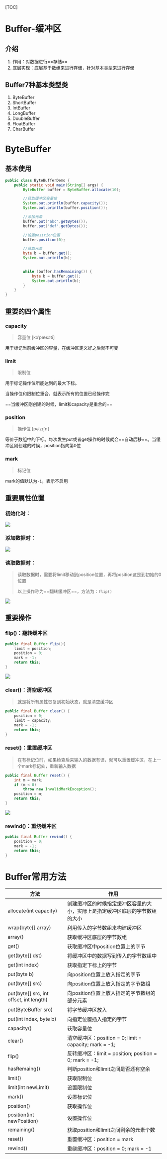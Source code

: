 [TOC]

# Buffer-缓冲区

## 介绍

1. 作用：对数据进行==存储==
2. 底层实现：底层基于数组来进行存储，针对基本类型来进行存储

## Buffer7种基本类型类

1. ByteBuffer
2. ShortBuffer
3. IntBuffer
4. LongBuffer
5. DoubleBuffer
6. FloatBuffer
7. CharBuffer



# ByteBuffer

## 基本使用

```java
public class ByteBufferDemo {
    public static void main(String[] args) {
        ByteBuffer buffer = ByteBuffer.allocate(10);

        //获取缓冲区容量位
        System.out.println(buffer.capacity());
        System.out.println(buffer.position());

        //添加元素
        buffer.put("abc".getBytes());
        buffer.put("def".getBytes());

        //设置position位置
        buffer.position(0);

        //获取元素
        byte b = buffer.get();
        System.out.println(b);

       
        while (buffer.hasRemaining()) {
            byte b = buffer.get();
            System.out.println(b);
        }
    }
}
```



## 重要的四个属性

### capacity

> 容量位   [kəˈpæsəti]

用于标记当前缓冲区的容量，在缓冲区定义好之后就不可变

### limit

> 限制位

用于标记操作位所能达到的最大下标。

当操作位和限制位重合，就表示所有的位置已经操作完

==当缓冲区刚创建的时候，limit和capacity是重合的==

### position

> 操作位     [pəˈzɪʃn]

等价于数组中的下标。每次发生put或者get操作的时候就会==自动后移==。当缓冲区刚创建的时候，position指向第0位

### mark

> 标记位

mark的值默认为`-1`，表示不启用



## 重要属性位置

### 初始化时：

![](https://note.youdao.com/yws/api/personal/file/BEE10E5623134B50B69EC78AE9BEDE78?method=download&shareKey=0647d1fc5d18c7ca50b2c4da690e53da)

### 添加数据时：

![](https://note.youdao.com/yws/api/personal/file/347F749158AA44108BDD891F998C1773?method=download&shareKey=17927b00ef932a662bd2ad88017a2dbc)

### 读取数据时：

> 读取数据时，需要将limit移动到position位置，再将position这是到初始的0位置
>
> 以上操作称为==翻转缓冲区==，方法为：`flip()`

![](https://note.youdao.com/yws/api/personal/file/4E49E1D0F6784A219844E855012C403A?method=download&shareKey=c117a97b9cfca3c4efea9e325014d61c)



## 重要操作

### flip()：翻转缓冲区

```java
public final Buffer flip(){
    limit = position;
    position = 0;
    mark = -1;
    return this;
}
```

![](https://note.youdao.com/yws/api/personal/file/84C5F2F94E4D4A828C17315617F8B4FD?method=download&shareKey=5fdeb8d627e853a26d942c9085e0a64e)

### clear()：清空缓冲区

> 就是将所有属性恢复到初始状态，就是清空缓冲区

```java
public final Buffer clear() {
    position = 0;
    limit = capacity;
    mark = -1;
    return this;
}
```



### reset()：重置缓冲区

> 在有标记位时，如果检查后来输入的数据有误，就可以重置缓冲区，在上一个mark标记处，重新输入数据

```java
public final Buffer reset() {
    int m = mark;
    if (m < 0)
        throw new InvalidMarkException();
    position = m;
    return this;
}
```

![](https://note.youdao.com/yws/api/personal/file/D61A7D747EF940FBB6B4646DFF1CA657?method=download&shareKey=5c37af357d45555ed0d7507212eb5ffc)



### rewind()：重绕缓冲区

```java
public final Buffer rewind() {
    position = 0;
    mark = -1;
    return this;
}
```





# Buffer常用方法

| 方法                                    | 作用                                                         |
| --------------------------------------- | ------------------------------------------------------------ |
| allocate(int capacity)                  | 创建缓冲区的时候指定缓冲区容量的大小，实际上是指定缓冲区底层的字节数组的大小 |
| wrap(byte[] array)                      | 利用传入的字节数组来构建缓冲区                               |
| array()                                 | 获取缓冲区底层的字节数组                                     |
| get()                                   | 获取缓冲区中position位置上的字节                             |
| get(byte[]  dst)                        | 将缓冲区中的数据写到传入的字节数组中                         |
| get(int  index)                         | 获取指定下标上的字节                                         |
| put(byte b)                             | 向position位置上放入指定的字节                               |
| put(byte[]  src)                        | 向position位置上放入指定的字节数组                           |
| put(byte[] src, int offset, int length) | 向position位置上放入指定的字节数组的部分元素                 |
| put(ByteBuffer  src)                    | 将字节缓冲区放入                                             |
| put(int  index, byte b)                 | 向指定位置插入指定的字节                                     |
| capacity()                              | 获取容量位                                                   |
| clear()                                 | 清空缓冲区：position  = 0; limit = capacity; mark = -1;      |
| flip()                                  | 反转缓冲区：limit  = position; position = 0; mark = -1;      |
| hasRemaing()                            | 判断position和limit之间是否还有空余                          |
| limit()                                 | 获取限制位                                                   |
| limit(int  newLimit)                    | 设置限制位                                                   |
| mark()                                  | 设置标记位                                                   |
| position()                              | 获取操作位                                                   |
| position(int newPosition)               | 设置操作位                                                   |
| remaining()                             | 获取position和limit之间剩余的元素个数                        |
| reset()                                 | 重置缓冲区：position = mark                                  |
| rewind()                                | 重绕缓冲区：position = 0; mark = -1                          |